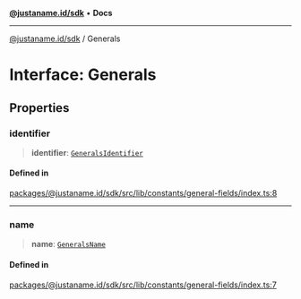 [**@justaname.id/sdk**](../README.md) • **Docs**

***

[@justaname.id/sdk](../globals.md) / Generals

# Interface: Generals

## Properties

### identifier

> **identifier**: [`GeneralsIdentifier`](../type-aliases/GeneralsIdentifier.md)

#### Defined in

[packages/@justaname.id/sdk/src/lib/constants/general-fields/index.ts:8](https://github.com/JustaName-id/JustaName-sdk/blob/7430def13fc61cd3fc8b89d25e0869ee390cc2d0/packages/@justaname.id/sdk/src/lib/constants/general-fields/index.ts#L8)

***

### name

> **name**: [`GeneralsName`](../type-aliases/GeneralsName.md)

#### Defined in

[packages/@justaname.id/sdk/src/lib/constants/general-fields/index.ts:7](https://github.com/JustaName-id/JustaName-sdk/blob/7430def13fc61cd3fc8b89d25e0869ee390cc2d0/packages/@justaname.id/sdk/src/lib/constants/general-fields/index.ts#L7)
